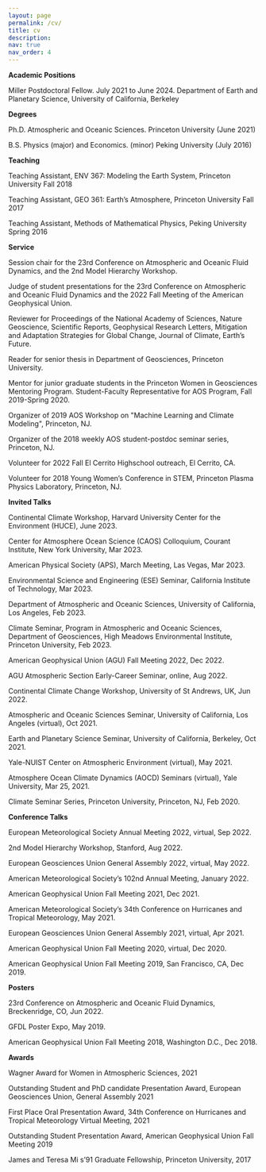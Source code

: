 ```yaml
---
layout: page
permalink: /cv/
title: cv
description: 
nav: true
nav_order: 4
---
```


**Academic Positions**

Miller Postdoctoral Fellow.
July 2021 to June 2024.
Department of Earth and Planetary Science,
University of California, Berkeley


**Degrees**

Ph.D. Atmospheric and Oceanic Sciences.
Princeton University (June 2021)

B.S. Physics (major) and Economics. (minor)
Peking University (July 2016)

**Teaching**

Teaching Assistant, ENV 367: Modeling the Earth System, Princeton University Fall 2018

Teaching Assistant, GEO 361: Earth’s Atmosphere, Princeton University Fall 2017

Teaching Assistant, Methods of Mathematical Physics, Peking University Spring 2016

**Service**

Session chair for the 23rd Conference on Atmospheric and Oceanic Fluid Dynamics, and the 2nd
Model Hierarchy Workshop.

Judge of student presentations for the 23rd Conference on Atmospheric and Oceanic Fluid Dynamics
and the 2022 Fall Meeting of the American Geophysical Union.

Reviewer for Proceedings of the National Academy of Sciences, Nature Geoscience, Scientific Reports,
Geophysical Research Letters, Mitigation and Adaptation Strategies for Global Change, Journal
of Climate, Earth’s Future.

Reader for senior thesis in Department of Geosciences, Princeton University.

Mentor for junior graduate students in the Princeton Women in Geosciences Mentoring Program.
Student-Faculty Representative for AOS Program, Fall 2019-Spring 2020.

Organizer of 2019 AOS Workshop on "Machine Learning and Climate Modeling", Princeton, NJ.

Organizer of the 2018 weekly AOS student-postdoc seminar series, Princeton, NJ.

Volunteer for 2022 Fall El Cerrito Highschool outreach, El Cerrito, CA.

Volunteer for 2018 Young Women’s Conference in STEM, Princeton Plasma Physics Laboratory,
Princeton, NJ.


**Invited Talks**

Continental Climate Workshop, Harvard University Center for the Environment (HUCE), June 2023.

Center for Atmosphere Ocean Science (CAOS) Colloquium, Courant Institute, New York University, Mar 2023.

American Physical Society (APS), March Meeting, Las Vegas, Mar 2023.

Environmental Science and Engineering (ESE) Seminar, California Institute of Technology, Mar 2023.

Department of Atmospheric and Oceanic Sciences, University of California, Los Angeles, Feb 2023.

Climate Seminar, Program in Atmospheric and Oceanic Sciences, Department of Geosciences, High Meadows Environmental
Institute, Princeton University, Feb 2023.

American Geophysical Union (AGU) Fall Meeting 2022, Dec 2022.

AGU Atmospheric Section Early-Career Seminar, online, Aug 2022.

Continental Climate Change Workshop, University of St Andrews, UK, Jun 2022.

Atmospheric and Oceanic Sciences Seminar, University of California, Los Angeles (virtual), Oct 2021.

Earth and Planetary Science Seminar, University of California, Berkeley, Oct 2021.

Yale-NUIST Center on Atmospheric Environment (virtual), May 2021.

Atmosphere Ocean Climate Dynamics (AOCD) Seminars (virtual), Yale University, Mar 25, 2021.

Climate Seminar Series, Princeton University, Princeton, NJ, Feb 2020.


**Conference Talks**


European Meteorological Society Annual Meeting 2022, virtual, Sep 2022.

2nd Model Hierarchy Workshop, Stanford, Aug 2022.

European Geosciences Union General Assembly 2022, virtual, May 2022.

American Meteorological Society’s 102nd Annual Meeting, January 2022.

American Geophysical Union Fall Meeting 2021, Dec 2021.

American Meteorological Society’s 34th Conference on Hurricanes and Tropical Meteorology, May 2021.

European Geosciences Union General Assembly 2021, virtual, Apr 2021.

American Geophysical Union Fall Meeting 2020, virtual, Dec 2020.

American Geophysical Union Fall Meeting 2019, San Francisco, CA, Dec 2019.

**Posters** 

23rd Conference on Atmospheric and Oceanic Fluid Dynamics, Breckenridge, CO, Jun 2022.

GFDL Poster Expo, May 2019.

American Geophysical Union Fall Meeting 2018, Washington D.C., Dec 2018.


**Awards**

Wagner Award for Women in Atmospheric Sciences, 2021

Outstanding Student and PhD candidate Presentation Award, European Geosciences Union, General
Assembly 2021

First Place Oral Presentation Award, 34th Conference on Hurricanes and Tropical Meteorology
Virtual Meeting, 2021

Outstanding Student Presentation Award, American Geophysical Union Fall Meeting 2019

James and Teresa Mi s’91 Graduate Fellowship, Princeton University, 2017
